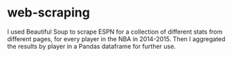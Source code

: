 # web-scraping

I used Beautiful Soup to scrape ESPN for a collection of different stats from different pages, for every player in the NBA in 2014-2015. Then I aggregated the results by player in a Pandas dataframe for further use.